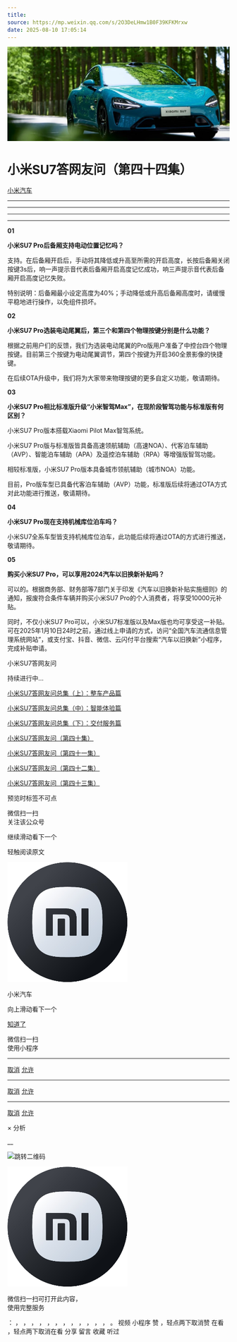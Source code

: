 ```yaml
---
title: 
source: https://mp.weixin.qq.com/s/2O3DeLHmw1B0F39KFKMrxw
date: 2025-08-10 17:05:14
---
```


![cover_image](images/img_7611f356.jpg)


#  小米SU7答网友问（第四十四集）


[ 小米汽车 ](<javascript:void\(0\);>)

______

  

  

****

****

****

**01**  

**小米SU7 Pro后备厢支持电动位置记忆吗？**

支持。在后备厢开启后，手动将其降低或升高至所需的开启高度，长按后备厢关闭按键3s后，响一声提示音代表后备厢开启高度记忆成功，响三声提示音代表后备厢开启高度记忆失败。

特别说明：后备厢最小设定高度为40%；手动降低或升高后备厢高度时，请缓慢平稳地进行操作，以免组件损坏。

**02**  

**小米SU7 Pro选装电动尾翼后，第三个和第四个物理按键分别是什么功能？**  

根据之前用户们的反馈，我们为选装电动尾翼的Pro版用户准备了中控台四个物理按键。目前第三个按键为电动尾翼调节，第四个按键为开启360全景影像的快捷键。

在后续OTA升级中，我们将为大家带来物理按键的更多自定义功能，敬请期待。

**03**  

**小米SU7 Pro相比标准版升级“小米智驾Max”，在现阶段智驾功能与标准版有何区别？**  

小米SU7 Pro版本搭载Xiaomi Pilot Max智驾系统。

小米SU7 Pro版与标准版皆具备高速领航辅助（高速NOA）、代客泊车辅助（AVP）、智能泊车辅助（APA）及遥控泊车辅助（RPA）等增强版智驾功能。

相较标准版，小米SU7 Pro版本具备城市领航辅助（城市NOA）功能。

目前，Pro版车型已具备代客泊车辅助（AVP）功能，标准版后续将通过OTA方式对此功能进行推送，敬请期待。

**04**  

**小米SU7 Pro现在支持机械库位泊车吗？**  

小米SU7全系车型皆支持机械库位泊车，此功能后续将通过OTA的方式进行推送，敬请期待。

**05**  

**购买小米SU7 Pro，可以享用2024汽车以旧换新补贴吗？**  

可以的。根据商务部、财务部等7部门关于印发《汽车以旧换新补贴实施细则》的通知，报废符合条件车辆并购买小米SU7 Pro的个人消费者，将享受10000元补贴。

同时，不仅小米SU7 Pro可以，小米SU7标准版以及Max版也均可享受这一补贴。可在2025年1月10日24时之前，通过线上申请的方式，访问“全国汽车流通信息管理系统网站”，或支付宝、抖音、微信、云闪付平台搜索“汽车以旧换新”小程序，完成补贴申请。  

  

  

  

小米SU7答网友问

持续进行中…

[小米SU7答网友问总集（上）：整车产品篇](<http://mp.weixin.qq.com/s?__biz=MzkyNzU3MDI3Nw==&mid=2247489972&idx=1&sn=b8c58d29e1da2eb08549f48262d2fcce&chksm=c22759bef550d0a88c50e70ab4bc59b26ab31ee5e634a52694ee0cc28f08979a4662fe598032&scene=21#wechat_redirect>)

[小米SU7答网友问总集（中）：智能体验篇](<http://mp.weixin.qq.com/s?__biz=MzkyNzU3MDI3Nw==&mid=2247490580&idx=1&sn=c0e685b4d60f817a799fd4594ab294ad&chksm=c2275c1ef550d508549e791b5b0d076288f55ee40a8145ea3642e6f9166aedba8b267cb11051&scene=21#wechat_redirect>)

[小米SU7答网友问总集（下）：交付服务篇](<http://mp.weixin.qq.com/s?__biz=MzkyNzU3MDI3Nw==&mid=2247490603&idx=1&sn=88ef8375987c8a7be5c1bc6b8a42e9f6&chksm=c2275c21f550d537cbed33f14c6062f066a768b19efdaa1fd3b67dc17c1abe494d5cffa15124&scene=21#wechat_redirect>)

[小米SU7答网友问（第四十集）](<http://mp.weixin.qq.com/s?__biz=MzkyNzU3MDI3Nw==&mid=2247490643&idx=1&sn=213f175676280f7958bace8d6d467568&chksm=c2275c59f550d54f201060f9c4c7dd8be6c6bd2737d38aa16cc3ccb85f8b7fd9598e0def18f8&scene=21#wechat_redirect>)

[小米SU7答网友问（第四十一集）](<http://mp.weixin.qq.com/s?__biz=MzkyNzU3MDI3Nw==&mid=2247490710&idx=1&sn=56d9b707c60ba5be5457d884f1013f88&chksm=c2275c9cf550d58a249cdd7bf8ea554d1b19869171a8addb307c4ab9daf17ae6f1a8ec8a190d&scene=21#wechat_redirect>)  

[小米SU7答网友问（第四十二集）](<http://mp.weixin.qq.com/s?__biz=MzkyNzU3MDI3Nw==&mid=2247490735&idx=1&sn=70a61bb524c263198c3db73cd0f4db6c&chksm=c2275ca5f550d5b3eacbf734b503cfdde5466232420a627886309ae897b7ae6cecdea1acc52a&scene=21#wechat_redirect>)

[小米SU7答网友问（第四十三集）](<http://mp.weixin.qq.com/s?__biz=MzkyNzU3MDI3Nw==&mid=2247490743&idx=1&sn=bffffaf2e910fc0e666a7648ed694fe5&chksm=c2275cbdf550d5ab1bf4c1d6b82c5a1f3b5206ee1a1d05198ae7a8f1af4d59f839dc34fd6ad2&scene=21#wechat_redirect>)

[](<http://mp.weixin.qq.com/s?__biz=MzkyNzU3MDI3Nw==&mid=2247490603&idx=1&sn=88ef8375987c8a7be5c1bc6b8a42e9f6&chksm=c2275c21f550d537cbed33f14c6062f066a768b19efdaa1fd3b67dc17c1abe494d5cffa15124&scene=21#wechat_redirect>)

  

[](<http://mp.weixin.qq.com/s?__biz=MzkyNzU3MDI3Nw==&mid=2247490603&idx=1&sn=88ef8375987c8a7be5c1bc6b8a42e9f6&chksm=c2275c21f550d537cbed33f14c6062f066a768b19efdaa1fd3b67dc17c1abe494d5cffa15124&scene=21#wechat_redirect>)

  

[](<>)[](<>)

  

预览时标签不可点

微信扫一扫  
关注该公众号

继续滑动看下一个

轻触阅读原文

![img_97d833da.jpg](images/img_97d833da.jpg)

小米汽车 

向上滑动看下一个

[知道了](<javascript:;>)

微信扫一扫  
使用小程序

****

[取消](<javascript:void\(0\);>) [允许](<javascript:void\(0\);>)

****

[取消](<javascript:void\(0\);>) [允许](<javascript:void\(0\);>)

****

[取消](<javascript:void\(0\);>) [允许](<javascript:void\(0\);>)

× 分析

__

![跳转二维码]()

![作者头像](images/img_97d833da.jpg)

微信扫一扫可打开此内容，  
使用完整服务

： ， ， ， ， ， ， ， ， ， ， ， ， 。 视频 小程序 赞 ，轻点两下取消赞 在看 ，轻点两下取消在看 分享 留言 收藏 听过